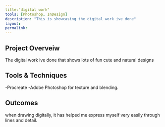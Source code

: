 ```yaml
---
title:"digital work"
tools: [Photoshop, InDesign]
description: "This is showcasing the digital work ive done"
layout:
permalink:
---
```


## Project Overveiw

The digital work ive done that shows lots of fun cute and natural designs 

## Tools & Techniques 

-Procreate 
-Adobe Photoshop for texture and blending.

## Outcomes

when drawing digitally, it has helped me express myself very easily through lines and detail.


